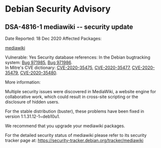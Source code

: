 
Debian Security Advisory
========================


DSA-4816-1 mediawiki -- security update
---------------------------------------



Date Reported:
18 Dec 2020
Affected Packages:

[mediawiki](https://packages.debian.org/src:mediawiki)

Vulnerable:
Yes
Security database references:
In the Debian bugtracking system: [Bug 971985](https://bugs.debian.org/cgi-bin/bugreport.cgi?bug=971985), [Bug 971986](https://bugs.debian.org/cgi-bin/bugreport.cgi?bug=971986).  
In Mitre's CVE dictionary: [CVE-2020-35475](https://security-tracker.debian.org/tracker/CVE-2020-35475), [CVE-2020-35477](https://security-tracker.debian.org/tracker/CVE-2020-35477), [CVE-2020-35479](https://security-tracker.debian.org/tracker/CVE-2020-35479), [CVE-2020-35480](https://security-tracker.debian.org/tracker/CVE-2020-35480).  

More information:

Multiple security issues were discovered in MediaWiki, a website engine
for collaborative work, which could result in cross-site scripting or
the disclosure of hidden users.


For the stable distribution (buster), these problems have been fixed in
version 1:1.31.12-1~deb10u1.


We recommend that you upgrade your mediawiki packages.


For the detailed security status of mediawiki please refer to
its security tracker page at:
<https://security-tracker.debian.org/tracker/mediawiki>





